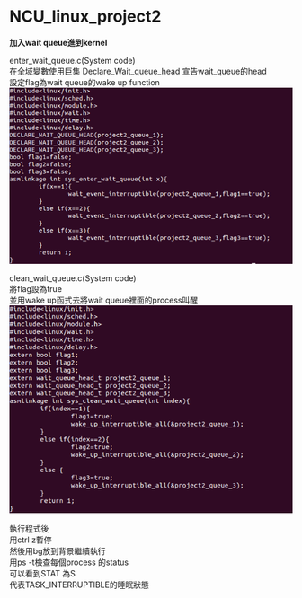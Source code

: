 # NCU_linux_project2  
**加入wait queue進到kernel**  

enter_wait_queue.c(System code)  
在全域變數使用巨集 Declare_Wait_queue_head 宣告wait_queue的head  
設定flag為wait queue的wake up function  
![image](https://github.com/fallantbell/NCU_linux_project2/blob/main/%E8%9E%A2%E5%B9%95%E6%93%B7%E5%8F%96%E7%95%AB%E9%9D%A2%202021-03-01%20193836.png)  

clean_wait_queue.c(System code)  
將flag設為true  
並用wake up函式去將wait queue裡面的process叫醒  
![image](https://github.com/fallantbell/NCU_linux_project2/blob/main/%E8%9E%A2%E5%B9%95%E6%93%B7%E5%8F%96%E7%95%AB%E9%9D%A2%202021-03-01%20194437.png)  


執行程式後  
用ctrl z暫停  
然後用bg放到背景繼續執行  
用ps -t檢查每個process 的status  
可以看到STAT 為S  
代表TASK_INTERRUPTIBLE的睡眠狀態  

